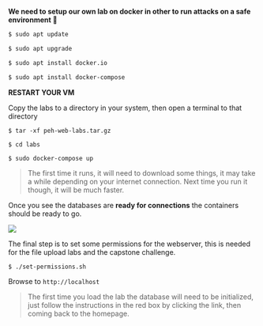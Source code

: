 

**We need to setup our own lab on docker in other to run attacks on a safe environment 🤟**

```bash
$ sudo apt update

$ sudo apt upgrade

$ sudo apt install docker.io

$ sudo apt install docker-compose
```

**RESTART YOUR VM**

Copy the labs to a directory in your system, then open a terminal to that directory

```shell
$ tar -xf peh-web-labs.tar.gz

$ cd labs

$ sudo docker-compose up
```


> The first time it runs, it will need to download some things, it may take a while depending on your internet connection. Next time you run it though, it will be much faster.

Once you see the databases are **ready for connections** the containers should be ready to go.


![](https://cdn.fs.teachablecdn.com/ADNupMnWyR7kCWRvm76Laz/https://cdn.filestackcontent.com/rnRf7tsRG2F9tOIVpKEL)



The final step is to set some permissions for the webserver, this is needed for the file upload labs and the capstone challenge.


```
$ ./set-permissions.sh
```

Browse to `http://localhost`


> The first time you load the lab the database will need to be initialized, just follow the instructions in the red box by clicking the link, then coming back to the homepage.